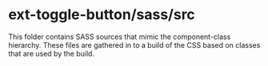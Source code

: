 # ext-toggle-button/sass/src

This folder contains SASS sources that mimic the component-class hierarchy. These files
are gathered in to a build of the CSS based on classes that are used by the build.
